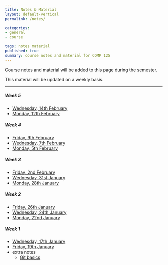 ```yaml
---
title: Notes & Material
layout: default-vertical
permalink: /notes/

categories:
- general
- course

tags: notes material
published: true
summary: course notes and material for COMP 125
---
```


Course notes and material will be added to this page during the semester.

This material will be updated on a weekly basis.

***

##### Week 5

  * [Wednesday, 14th February](/assets/docs/2018/comp125-week5-wed.pdf)
  * [Monday, 12th February](/assets/docs/2018/comp125-week5-mon.pdf)

##### Week 4

  * [Friday, 9th February](/assets/docs/2018/comp125-week4-fri.pdf)
  * [Wednesday, 7th February](/assets/docs/2018/comp125-week4-wed.pdf)
  * [Monday, 5th February](/assets/docs/2018/comp125-week4-mon.pdf)

##### Week 3

  * [Friday, 2nd February](/assets/docs/2018/comp125-week3-fri.pdf)
  * [Wednesday, 31st January](/assets/docs/2018/comp125-week3-wed.pdf)
  * [Monday, 28th January](/assets/docs/2018/comp125-week3-mon.pdf)

##### Week 2

  * [Friday, 26th January](/assets/docs/2018/comp125-week2-fri.pdf)
  * [Wednesday, 24th January](/assets/docs/2018/comp125-week2-wed.pdf)
  * [Monday, 22nd January](/assets/docs/2018/comp125-week2-mon.pdf)

##### Week 1

  * [Wednesday, 17th January](/assets/docs/2018/comp125-week1-wed.pdf)
  * [Friday, 19th January](/assets/docs/2018/comp125-week1-fri.pdf)
  * extra notes
    * [Git basics](/assets/docs/extras/git-basics.pdf)
